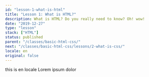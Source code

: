 ```yaml
---
id: "lesson-1-what-is-html"
title: "Lesson 1: What is HTML?"
description: What is HTML? Do you really need to know? Oh! wow!
date: "2019-12-27"
type: "lesson"
stack: ["HTML"]
status: published
parent: "/classes/basic-html-css/"
next: "/classes/basic-html-css/lessons/2-what-is-css/"
locale: en
original: false
---
```


this is en locale
Lorem ipsum dolor